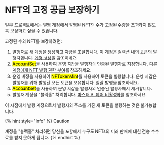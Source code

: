 # NFT의 고정 공급 보장하기

일부 프로젝트에서는 발행 계정에서 발행된 NFT의 수가 고정된 수량을 초과하지 않도록 보장하고 싶을 수 있습니다.

고정된 수의 NFT를 보장하려면:

1. 발행자로 새 계정을 생성하고 자금을 조달합니다. 이 계정은 컬렉션 내의 토큰의 발행자입니다. [계정 생성](../../undefined-2/undefined/)을 참조하세요.
2. <mark style="background-color:yellow;">AccountSet</mark>을 사용하여 운영 지갑을 발행자의 인증된 발행자로 지정합니다. [다른 계정에게 NFT 발행 권한 부여](nft.md)를 참조하세요.
3. 운영 계정을 사용하여 <mark style="background-color:yellow;">NFTokenMint</mark>를 사용하여 토큰을 발행합니다. 운영 지갑은 발행자를 위해 발행된 모든 토큰을 보유합니다. 일괄 발행을 참조하세요.
4. <mark style="background-color:yellow;">AccountSet</mark>을 사용하여 운영 지갑을 발행자의 인증된 발행자에서 제거합니다.
5. 발행자 계정을 "블랙홀" 처리합니다. [마스터 키 페어 비활성화](../../../tutorials/undefined-3/undefined-2.md)를 참조하세요.

이 시점에서 발행 계정으로서 발행자의 주소를 가진 새 토큰을 발행하는 것은 불가능합니다.

{% hint style="info" %}
Caution

계정을 "블랙홀" 처리하면 당신을 포함해서 누구도 NFTs의 미래 판매에 대한 전송 수수료를 받지 못하게 됩니다.
{% endhint %}

